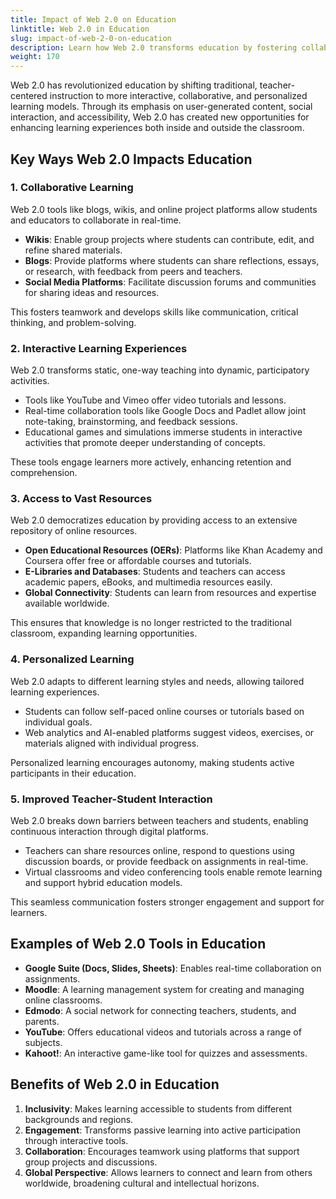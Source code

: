 ```yaml
---
title: Impact of Web 2.0 on Education
linktitle: Web 2.0 in Education
slug: impact-of-web-2-0-on-education
description: Learn how Web 2.0 transforms education by fostering collaboration, interactivity, and access to dynamic learning resources for teachers and students.
weight: 170
---
```


Web 2.0 has revolutionized education by shifting traditional, teacher-centered instruction to more interactive, collaborative, and personalized learning models. Through its emphasis on user-generated content, social interaction, and accessibility, Web 2.0 has created new opportunities for enhancing learning experiences both inside and outside the classroom.

## Key Ways Web 2.0 Impacts Education

### 1. **Collaborative Learning**

Web 2.0 tools like blogs, wikis, and online project platforms allow students and educators to collaborate in real-time.

- **Wikis**: Enable group projects where students can contribute, edit, and refine shared materials.
- **Blogs**: Provide platforms where students can share reflections, essays, or research, with feedback from peers and teachers.
- **Social Media Platforms**: Facilitate discussion forums and communities for sharing ideas and resources.

This fosters teamwork and develops skills like communication, critical thinking, and problem-solving.

### 2. **Interactive Learning Experiences**

Web 2.0 transforms static, one-way teaching into dynamic, participatory activities.

- Tools like YouTube and Vimeo offer video tutorials and lessons.
- Real-time collaboration tools like Google Docs and Padlet allow joint note-taking, brainstorming, and feedback sessions.
- Educational games and simulations immerse students in interactive activities that promote deeper understanding of concepts.

These tools engage learners more actively, enhancing retention and comprehension.

### 3. **Access to Vast Resources**

Web 2.0 democratizes education by providing access to an extensive repository of online resources.

- **Open Educational Resources (OERs)**: Platforms like Khan Academy and Coursera offer free or affordable courses and tutorials.
- **E-Libraries and Databases**: Students and teachers can access academic papers, eBooks, and multimedia resources easily.
- **Global Connectivity**: Students can learn from resources and expertise available worldwide.

This ensures that knowledge is no longer restricted to the traditional classroom, expanding learning opportunities.

### 4. **Personalized Learning**

Web 2.0 adapts to different learning styles and needs, allowing tailored learning experiences.

- Students can follow self-paced online courses or tutorials based on individual goals.
- Web analytics and AI-enabled platforms suggest videos, exercises, or materials aligned with individual progress.

Personalized learning encourages autonomy, making students active participants in their education.

### 5. **Improved Teacher-Student Interaction**

Web 2.0 breaks down barriers between teachers and students, enabling continuous interaction through digital platforms.

- Teachers can share resources online, respond to questions using discussion boards, or provide feedback on assignments in real-time.
- Virtual classrooms and video conferencing tools enable remote learning and support hybrid education models.

This seamless communication fosters stronger engagement and support for learners.

## Examples of Web 2.0 Tools in Education

- **Google Suite (Docs, Slides, Sheets)**: Enables real-time collaboration on assignments.
- **Moodle**: A learning management system for creating and managing online classrooms.
- **Edmodo**: A social network for connecting teachers, students, and parents.
- **YouTube**: Offers educational videos and tutorials across a range of subjects.
- **Kahoot!**: An interactive game-like tool for quizzes and assessments.

## Benefits of Web 2.0 in Education

1. **Inclusivity**: Makes learning accessible to students from different backgrounds and regions.
2. **Engagement**: Transforms passive learning into active participation through interactive tools.
3. **Collaboration**: Encourages teamwork using platforms that support group projects and discussions.
4. **Global Perspective**: Allows learners to connect and learn from others worldwide, broadening cultural and intellectual horizons.
